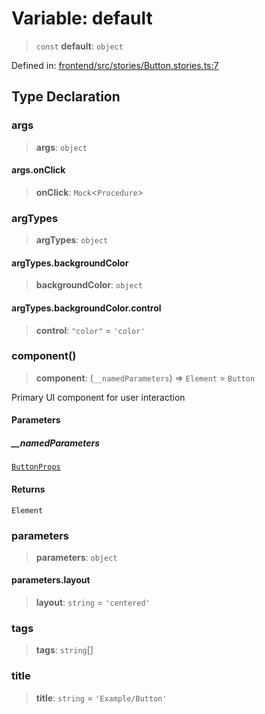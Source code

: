 # Variable: default

> `const` **default**: `object`

Defined in: [frontend/src/stories/Button.stories.ts:7](https://github.com/lsendel/sass/blob/ca8b2b87627589617e0de57047e1f50d53e78078/frontend/src/stories/Button.stories.ts#L7)

## Type Declaration

### args

> **args**: `object`

#### args.onClick

> **onClick**: `Mock`\<`Procedure`\>

### argTypes

> **argTypes**: `object`

#### argTypes.backgroundColor

> **backgroundColor**: `object`

#### argTypes.backgroundColor.control

> **control**: `"color"` = `'color'`

### component()

> **component**: (`__namedParameters`) => `Element` = `Button`

Primary UI component for user interaction

#### Parameters

##### \_\_namedParameters

[`ButtonProps`](../../Button/interfaces/ButtonProps.md)

#### Returns

`Element`

### parameters

> **parameters**: `object`

#### parameters.layout

> **layout**: `string` = `'centered'`

### tags

> **tags**: `string`[]

### title

> **title**: `string` = `'Example/Button'`
